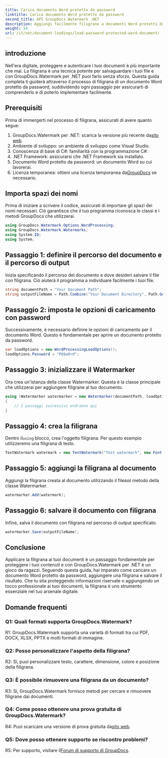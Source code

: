 ```yaml
---
title: Carica documento Word protetto da password
linktitle: Carica documento Word protetto da password
second_title: API GroupDocs.Watermark .NET
description: Aggiungi facilmente filigrane a documenti Word protetti da password utilizzando GroupDocs.Watermark per .NET con la nostra guida passo passo completa.
weight: 14
url: /it/net/document-loadings/load-password-protected-word-document/
---
```

## introduzione
Nell'era digitale, proteggere e autenticare i tuoi documenti è più importante che mai. La filigrana è una tecnica potente per salvaguardare i tuoi file e con GroupDocs.Watermark per .NET puoi farlo senza sforzo. Questa guida completa ti guiderà attraverso il processo di filigrana di un documento Word protetto da password, suddividendo ogni passaggio per assicurarti di comprenderlo e di poterlo implementare facilmente.
## Prerequisiti
Prima di immergerti nel processo di filigrana, assicurati di avere quanto segue:
1.  GroupDocs.Watermark per .NET: scarica la versione più recente da[sito web](https://releases.groupdocs.com/Watermark/net/).
2. Ambiente di sviluppo: un ambiente di sviluppo come Visual Studio.
3. Conoscenza di base di C#: familiarità con la programmazione C#.
4. .NET Framework: assicurarsi che .NET Framework sia installato.
5. Documento Word protetto da password: un documento Word su cui lavorerai.
6.  Licenza temporanea: ottieni una licenza temporanea da[GroupDocs](https://purchase.groupdocs.com/temporary-license/) se necessario.
## Importa spazi dei nomi
Prima di iniziare a scrivere il codice, assicurati di importare gli spazi dei nomi necessari. Ciò garantisce che il tuo programma riconosca le classi e i metodi GroupDocs che utilizzerai.
```csharp
using GroupDocs.Watermark.Options.WordProcessing;
using GroupDocs.Watermark.Watermarks;
using System.IO;
using System;
```
## Passaggio 1: definire il percorso del documento e il percorso di output
Inizia specificando il percorso del documento e dove desideri salvare il file con filigrana. Ciò aiuterà il programma a individuare facilmente i tuoi file.
```csharp
string documentPath = "Your Document Path";
string outputFileName = Path.Combine("Your Document Directory", Path.GetFileName(documentPath));
```
## Passaggio 2: imposta le opzioni di caricamento con password
Successivamente, è necessario definire le opzioni di caricamento per il documento Word. Questo è fondamentale per aprire un documento protetto da password.
```csharp
var loadOptions = new WordProcessingLoadOptions();
loadOptions.Password = "P@$w0rd";
```
## Passaggio 3: inizializzare il Watermarker
Ora crea un'istanza della classe Watermarker. Questa è la classe principale che utilizzerai per aggiungere filigrane al tuo documento.
```csharp
using (Watermarker watermarker = new Watermarker(documentPath, loadOptions))
{
    // I passaggi successivi andranno qui
}
```
## Passaggio 4: crea la filigrana
 Dentro il`using` blocco, crea l'oggetto filigrana. Per questo esempio utilizzeremo una filigrana di testo.
```csharp
TextWatermark watermark = new TextWatermark("Test watermark", new Font("Arial", 12));
```
## Passaggio 5: aggiungi la filigrana al documento
Aggiungi la filigrana creata al documento utilizzando il file`Add` metodo della classe Watermarker.
```csharp
watermarker.Add(watermark);
```
## Passaggio 6: salvare il documento con filigrana
Infine, salva il documento con filigrana nel percorso di output specificato.
```csharp
watermarker.Save(outputFileName);
```
## Conclusione
Applicare la filigrana ai tuoi documenti è un passaggio fondamentale per proteggere i tuoi contenuti e con GroupDocs.Watermark per .NET è un gioco da ragazzi. Seguendo questa guida, hai imparato come caricare un documento Word protetto da password, aggiungere una filigrana e salvare il risultato. Che tu stia proteggendo informazioni riservate o aggiungendo un tocco professionale ai tuoi documenti, la filigrana è uno strumento essenziale nel tuo arsenale digitale.
## Domande frequenti
### Q1: Quali formati supporta GroupDocs.Watermark?
R1: GroupDocs.Watermark supporta una varietà di formati tra cui PDF, DOCX, XLSX, PPTX e molti formati di immagine.
### Q2: Posso personalizzare l'aspetto della filigrana?
R2: Sì, puoi personalizzare testo, carattere, dimensione, colore e posizione della filigrana.
### Q3: È possibile rimuovere una filigrana da un documento?
R3: Sì, GroupDocs.Watermark fornisce metodi per cercare e rimuovere filigrane dai documenti.
### Q4: Come posso ottenere una prova gratuita di GroupDocs.Watermark?
 R4: Puoi scaricare una versione di prova gratuita da[sito web](https://releases.groupdocs.com/).
### Q5: Dove posso ottenere supporto se riscontro problemi?
 R5: Per supporto, visitare il[Forum di supporto di GroupDocs](https://forum.groupdocs.com/c/watermark/19).